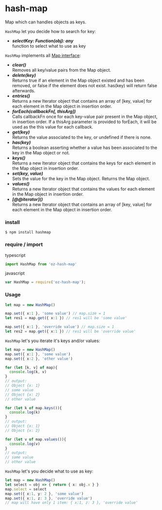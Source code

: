 # hash-map
Map which can handles objects as keys.

```HashMap``` let you decide how to search for key:
* ***selectKey: Function(obj): any*** 
  <br>function to select what to use as key

```HashMap``` implements all [Map interface](https://developer.mozilla.org/en-US/docs/Web/JavaScript/Reference/Global_Objects/Map):
* ***clear()***
  <br>Removes all key/value pairs from the Map object.
* ***delete(key)***
  <br>Returns true if an element in the Map object existed and has been removed, or false if the element does not exist. has(key) will return false afterwards.
* ***entries()***
  <br>Returns a new Iterator object that contains an array of [key, value] for each element in the Map object in insertion order.
* ***forEach(callbackFn[, thisArg])***
  <br>Calls callbackFn once for each key-value pair present in the Map object, in insertion order. If a thisArg parameter is provided to forEach, it will be used as the this value for each callback.
* ***get(key)***
  <br>Returns the value associated to the key, or undefined if there is none.
* ***has(key)***
  <br>Returns a boolean asserting whether a value has been associated to the key in the Map object or not.
* ***keys()***
  <br>Returns a new Iterator object that contains the keys for each element in the Map object in insertion order.
* ***set(key, value)***
  <br>Sets the value for the key in the Map object. Returns the Map object.
* ***values()***
  <br>Returns a new Iterator object that contains the values for each element in the Map object in insertion order.
* ***\[@@iterator]()***
  <br>Returns a new Iterator object that contains an array of [key, value] for each element in the Map object in insertion order.

### install
``` $ npm install hashmap ```

### require / import
typescript
``` typescript 
import HashMap from 'oz-hash-map'
```
javascript
``` javascript
var HashMap = require('oz-hash-map');
```
### Usage

``` typescript
let map = new HashMap()

map.set({ x:1 }, 'some value') // map.size = 1
let res1 = map.get({ x:1 }) // res1 will be 'some value'

map.set({ x:1 }, 'override value') // map.size = 1
let res2 = map.get({ x:1 }) // res1 will be 'override value'
```

```HashMap``` let's you iterate it's keys and/or values:
``` typescript
let map = new HashMap()
map.set({ x:1 }, 'some value') 
map.set({ x:2 }, 'other value')

for (let [k, v] of map){
  console.log(k, v)
}
// output:
// Object {x: 1}
// some value
// Object {x: 2}
// other value

for (let k of map.keys()){
  console.log(k)
}
// output:
// Object {x: 1}
// Object {x: 2}

for (let v of map.values()){
  console.log(v)
}
// output:
// some value
// other value
```

```HashMap``` let's you decide what to use as key:

``` typescript
let map = new HashMap()
let select = obj => { return { x: obj.x } }
map.select = select
map.set({ x:1, y: 2 }, 'some value') 
map.set({ x:1, z: 3 }, 'override value')
// map will have only 1 item: { x:1, z: 3 }, 'override value'

```